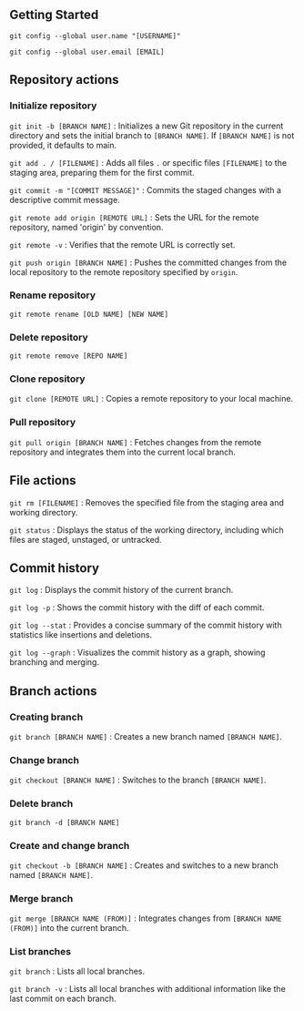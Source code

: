 ## Getting Started

```git config --global user.name "[USERNAME]"```

```git config --global user.email [EMAIL]```

## Repository actions

### Initialize repository

```git init -b [BRANCH NAME]``` : Initializes a new Git repository in the current directory and sets the initial branch to `[BRANCH NAME]`. If `[BRANCH NAME]` is not provided, it defaults to main.

```git add . / [FILENAME]``` : Adds all files `.` or specific files `[FILENAME]` to the staging area, preparing them for the first commit.

```git commit -m "[COMMIT MESSAGE]"``` : Commits the staged changes with a descriptive commit message.

```git remote add origin [REMOTE URL]``` : Sets the URL for the remote repository, named 'origin' by convention.

```git remote -v``` : Verifies that the remote URL is correctly set.

```git push origin [BRANCH NAME]``` : Pushes the committed changes from the local repository to the remote repository specified by `origin`.

### Rename repository

```git remote rename [OLD NAME] [NEW NAME]```

### Delete repository

```git remote remove [REPO NAME]```

### Clone repository 

```git clone [REMOTE URL]``` : Copies a remote repository to your local machine.

### Pull repository

```git pull origin [BRANCH NAME]``` : Fetches changes from the remote repository and integrates them into the current local branch.

## File actions

```git rm [FILENAME]``` : Removes the specified file from the staging area and working directory.

```git status``` : Displays the status of the working directory, including which files are staged, unstaged, or untracked.

## Commit history

```git log``` : Displays the commit history of the current branch.

```git log -p``` : Shows the commit history with the diff of each commit.

```git log --stat``` : Provides a concise summary of the commit history with statistics like insertions and deletions.

```git log --graph``` : Visualizes the commit history as a graph, showing branching and merging.

## Branch actions

### Creating branch

```git branch [BRANCH NAME]``` : Creates a new branch named `[BRANCH NAME]`.

### Change branch

```git checkout [BRANCH NAME]``` :  Switches to the branch `[BRANCH NAME]`.

### Delete branch

```git branch -d [BRANCH NAME]```

### Create and change branch

```git checkout -b [BRANCH NAME]``` :  Creates and switches to a new branch named `[BRANCH NAME]`.

### Merge branch

```git merge [BRANCH NAME (FROM)]``` : Integrates changes from `[BRANCH NAME (FROM)]` into the current branch.

### List branches

```git branch``` :  Lists all local branches.

```git branch -v``` : Lists all local branches with additional information like the last commit on each branch.
